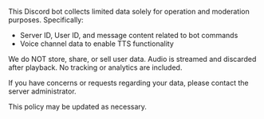 This Discord bot collects limited data solely for operation and moderation purposes. Specifically:

- Server ID, User ID, and message content related to bot commands
- Voice channel data to enable TTS functionality

We do NOT store, share, or sell user data. Audio is streamed and discarded after playback. No tracking or analytics are included.

If you have concerns or requests regarding your data, please contact the server administrator.

This policy may be updated as necessary.
